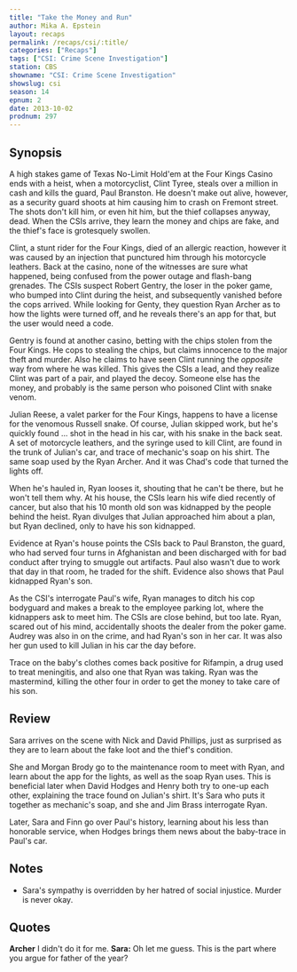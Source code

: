 ```yaml
---
title: "Take the Money and Run"
author: Mika A. Epstein
layout: recaps
permalink: /recaps/csi/:title/
categories: ["Recaps"]
tags: ["CSI: Crime Scene Investigation"]
station: CBS
showname: "CSI: Crime Scene Investigation"
showslug: csi
season: 14
epnum: 2
date: 2013-10-02
prodnum: 297
---
```


## Synopsis

A high stakes game of Texas No-Limit Hold'em at the Four Kings Casino ends with a heist, when a motorcyclist, Clint Tyree, steals over a million in cash and kills the guard, Paul Branston. He doesn't make out alive, however, as a security guard shoots at him causing him to crash on Fremont street. The shots don't kill him, or even hit him, but the thief collapses anyway, dead. When the CSIs arrive, they learn the money and chips are fake, and the thief's face is grotesquely swollen.

Clint, a stunt rider for the Four Kings, died of an allergic reaction, however it was caused by an injection that punctured him through his motorcycle leathers. Back at the casino, none of the witnesses are sure what happened, being confused from the power outage and flash-bang grenades. The CSIs suspect Robert Gentry, the loser in the poker game, who bumped into Clint during the heist, and subsequently vanished before the cops arrived. While looking for Genty, they question Ryan Archer as to how the lights were turned off, and he reveals there's an app for that, but the user would need a code.

Gentry is found at another casino, betting with the chips stolen from the Four Kings. He cops to stealing the chips, but claims innocence to the major theft and murder. Also he claims to have seen Clint running the *opposite* way from where he was killed. This gives the CSIs a lead, and they realize Clint was part of a pair, and played the decoy. Someone else has the money, and probably is the same person who poisoned Clint with snake venom.

Julian Reese, a valet parker for the Four Kings, happens to have a license for the venomous Russell snake. Of course, Julian skipped work, but he's quickly found ... shot in the head in his car, with his snake in the back seat. A set of motorcycle leathers, and the syringe used to kill Clint, are found in the trunk of Julian's car, and trace of mechanic's soap on his shirt. The same soap used by the Ryan Archer. And it was Chad's code that turned the lights off.

When he's hauled in, Ryan looses it, shouting that he can't be there, but he won't tell them why. At his house, the CSIs learn his wife died recently of cancer, but also that his 10 month old son was kidnapped by the people behind the heist. Ryan divulges that Julian approached him about a plan, but Ryan declined, only to have his son kidnapped.

Evidence at Ryan's house points the CSIs back to Paul Branston, the guard, who had served four turns in Afghanistan and been discharged with for bad conduct after trying to smuggle out artifacts. Paul also wasn't due to work that day in that room, he traded for the shift. Evidence also shows that Paul kidnapped Ryan's son.

As the CSI's interrogate Paul's wife, Ryan manages to ditch his cop bodyguard and makes a break to the employee parking lot, where the kidnappers ask to meet him. The CSIs are close behind, but too late. Ryan, scared out of his mind, accidentally shoots the dealer from the poker game. Audrey was also in on the crime, and had Ryan's son in her car. It was also her gun used to kill Julian in his car the day before.

Trace on the baby's clothes comes back positive for Rifampin, a drug used to treat meningitis, and also one that Ryan was taking. Ryan was the mastermind, killing the other four in order to get the money to take care of his son.

## Review

Sara arrives on the scene with Nick and David Phillips, just as surprised as they are to learn about the fake loot and the thief's condition.

She and Morgan Brody go to the maintenance room to meet with Ryan, and learn about the app for the lights, as well as the soap Ryan uses. This is beneficial later when David Hodges and Henry both try to one-up each other, explaining the trace found on Julian's shirt. It's Sara who puts it together as mechanic's soap, and she and Jim Brass interrogate Ryan.

Later, Sara and Finn go over Paul's history, learning about his less than honorable service, when Hodges brings them news about the baby-trace in Paul's car.

## Notes

* Sara's sympathy is overridden by her hatred of social injustice. Murder is never okay.

## Quotes

**Archer** I didn't do it for me.
**Sara:** Oh let me guess. This is the part where you argue for father of the year?

